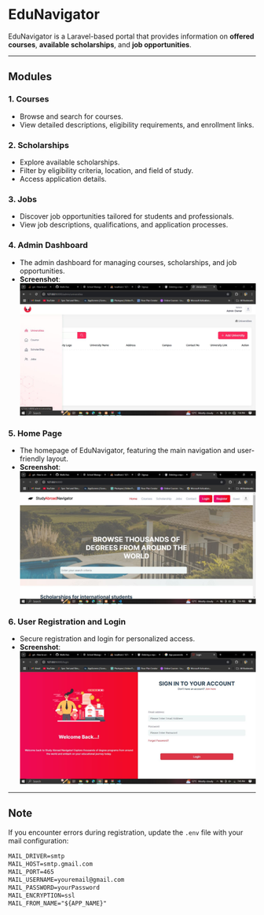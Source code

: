 # EduNavigator

EduNavigator is a Laravel-based portal that provides information on **offered courses**, **available scholarships**, and **job opportunities**.

---

## Modules

### 1. **Courses**
- Browse and search for courses.
- View detailed descriptions, eligibility requirements, and enrollment links.

### 2. **Scholarships**
- Explore available scholarships.
- Filter by eligibility criteria, location, and field of study.
- Access application details.

### 3. **Jobs**
- Discover job opportunities tailored for students and professionals.
- View job descriptions, qualifications, and application processes.

### 4. **Admin Dashboard**
- The admin dashboard for managing courses, scholarships, and job opportunities.
- **Screenshot**:  
  ![Admin Dashboard](public/images/Admindashboard.jpg)

### 5. **Home Page**
- The homepage of EduNavigator, featuring the main navigation and user-friendly layout.
- **Screenshot**:  
  ![Home Page](public/images/Home.jpg)

### 6. **User Registration and Login**
- Secure registration and login for personalized access.
- **Screenshot**:  
  ![User Authentication](public/images/login.jpg)

---

## Note

If you encounter errors during registration, update the `.env` file with your mail configuration:

```env
MAIL_DRIVER=smtp
MAIL_HOST=smtp.gmail.com
MAIL_PORT=465
MAIL_USERNAME=youremail@gmail.com
MAIL_PASSWORD=yourPassword
MAIL_ENCRYPTION=ssl
MAIL_FROM_NAME="${APP_NAME}"
